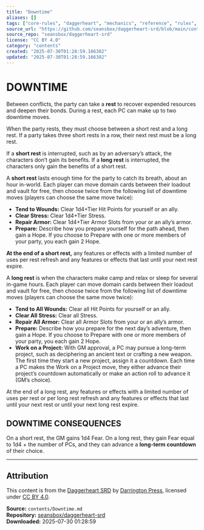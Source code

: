 ```yaml
---
title: "Downtime"
aliases: []
tags: ["core-rules", "daggerheart", "mechanics", "reference", "rules", "srd", "system", "ttrpg"]
source_url: "https://github.com/seansbox/daggerheart-srd/blob/main/contents/Downtime.md"
source_repo: "seansbox/daggerheart-srd"
license: "CC BY 4.0"
category: "contents"
created: "2025-07-30T01:28:59.166382"
updated: "2025-07-30T01:28:59.166382"
---
```


# DOWNTIME

Between conflicts, the party can take a **rest** to recover expended resources and deepen their bonds. During a rest, each PC can make up to two downtime moves.

When the party rests, they must choose between a short rest and a long rest. If a party takes three short rests in a row, their next rest must be a long rest.

If a **short rest** is interrupted, such as by an adversary’s attack, the characters don’t gain its benefits. If a **long rest** is interrupted, the characters only gain the benefits of a short rest.

A **short rest** lasts enough time for the party to catch its breath, about an hour in-world. Each player can move domain cards between their loadout and vault for free, then choose twice from the following list of downtime moves (players can choose the same move twice):

- **Tend to Wounds:** Clear 1d4+Tier Hit Points for yourself or an ally.
- **Clear Stress:** Clear 1d4+Tier Stress.
- **Repair Armor:** Clear 1d4+Tier Armor Slots from your or an ally’s armor.
- **Prepare:** Describe how you prepare yourself for the path ahead, then gain a Hope. If you choose to Prepare with one or more members of your party, you each gain 2 Hope.

**At the end of a short rest,** any features or effects with a limited number of uses per rest refresh and any features or effects that last until your next rest expire.

A **long rest** is when the characters make camp and relax or sleep for several in-game hours. Each player can move domain cards between their loadout and vault for free, then choose twice from the following list of downtime moves (players can choose the same move twice):

- **Tend to All Wounds:** Clear all Hit Points for yourself or an ally.
- **Clear All Stress:** Clear all Stress.
- **Repair All Armor:** Clear all Armor Slots from your or an ally’s armor.
- **Prepare:** Describe how you prepare for the next day’s adventure, then gain a Hope. If you choose to Prepare with one or more members of your party, you each gain 2 Hope.
- **Work on a Project:** With GM approval, a PC may pursue a long-term project, such as deciphering an ancient text or crafting a new weapon. The first time they start a new project, assign it a countdown. Each time a PC makes the Work on a Project move, they either advance their project’s countdown automatically or make an action roll to advance it (GM’s choice).

At the end of a long rest, any features or effects with a limited number of uses per rest or per long rest refresh and any features or effects that last until your next rest or until your next long rest expire.

## DOWNTIME CONSEQUENCES

On a short rest, the GM gains 1d4 Fear. On a long rest, they gain Fear equal to 1d4 + the number of PCs, and they can advance a **long-term countdown** of their choice.

---

## Attribution

This content is from the [Daggerheart SRD](https://github.com/seansbox/daggerheart-srd/blob/main/contents/Downtime.md) by [Darrington Press](https://darringtonpress.com/), licensed under [CC BY 4.0](https://creativecommons.org/licenses/by/4.0/).

**Source:** `contents/Downtime.md`  
**Repository:** [seansbox/daggerheart-srd](https://github.com/seansbox/daggerheart-srd)  
**Downloaded:** 2025-07-30 01:28:59

